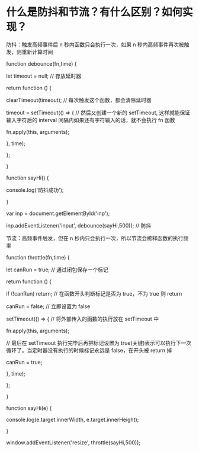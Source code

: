 # 什么是防抖和节流？有什么区别？如何实现？

防抖：触发高频事件后 n 秒内函数只会执行一次，如果 n 秒内高频事件再次被触发，则重新计算时间

function debounce(fn,time) {

let timeout = null; // 存放延时器

return function () {

clearTimeout(timeout); // 每次触发这个函数，都会清除延时器

timeout = setTimeout(() => { // 然后又创建一个新的 setTimeout, 这样就能保证输入字符后的 interval 间隔内如果还有字符输入的话，就不会执行 fn 函数

fn.apply(this, arguments);

}, time);

};

}

function sayHi() {

console.log('防抖成功');

}

var inp = document.getElementById('inp');

inp.addEventListener('input', debounce(sayHi,500)); // 防抖

节流：高频事件触发，但在 n 秒内只会执行一次，所以节流会稀释函数的执行频率

function throttle(fn,time) {

let canRun = true; // 通过闭包保存一个标记

return function () {

if (!canRun) return; // 在函数开头判断标记是否为 true，不为 true 则 return

canRun = false; // 立即设置为 false

setTimeout(() => { // 将外部传入的函数的执行放在 setTimeout 中

fn.apply(this, arguments);

// 最后在 setTimeout 执行完毕后再把标记设置为 true(关键)表示可以执行下一次循环了。当定时器没有执行的时候标记永远是 false，在开头被 return 掉

canRun = true;

}, time);

};

}

function sayHi(e) {

console.log(e.target.innerWidth, e.target.innerHeight);

}

window.addEventListener('resize', throttle(sayHi,500));